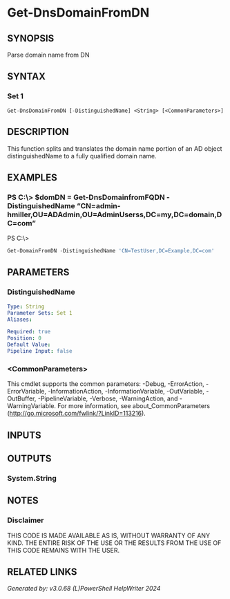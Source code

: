 ﻿# Get-DnsDomainFromDN

## SYNOPSIS
Parse domain name from DN

## SYNTAX

### Set 1
```
Get-DnsDomainFromDN [-DistinguishedName] <String> [<CommonParameters>]
```

## DESCRIPTION
This function splits and translates the domain name portion of an AD object distinguishedName to a fully qualified domain name.

## EXAMPLES

### PS C:\\\> $domDN = Get-DnsDomainfromFQDN -DistinguishedName “CN=admin-hmiller,OU=ADAdmin,OU=AdminUserss,DC=my,DC=domain,DC=com”
PS C:\\\>
```powershell
Get-DomainFromDN -DistinguishedName 'CN=TestUser,DC=Example,DC=com'
```

## PARAMETERS

### DistinguishedName


```yaml
Type: String
Parameter Sets: Set 1
Aliases: 

Required: true
Position: 0
Default Value: 
Pipeline Input: false
```

### \<CommonParameters\>
This cmdlet supports the common parameters: -Debug, -ErrorAction, -ErrorVariable, -InformationAction, -InformationVariable, -OutVariable, -OutBuffer, -PipelineVariable, -Verbose, -WarningAction, and -WarningVariable. For more information, see about_CommonParameters (http://go.microsoft.com/fwlink/?LinkID=113216).

## INPUTS

## OUTPUTS

### System.String


## NOTES

### Disclaimer
THIS CODE IS MADE AVAILABLE AS IS, WITHOUT WARRANTY OF ANY KIND. THE ENTIRE RISK OF THE USE OR THE RESULTS FROM THE USE OF THIS CODE REMAINS WITH THE USER.

## RELATED LINKS


*Generated by: v3.0.68 (L)PowerShell HelpWriter 2024*
